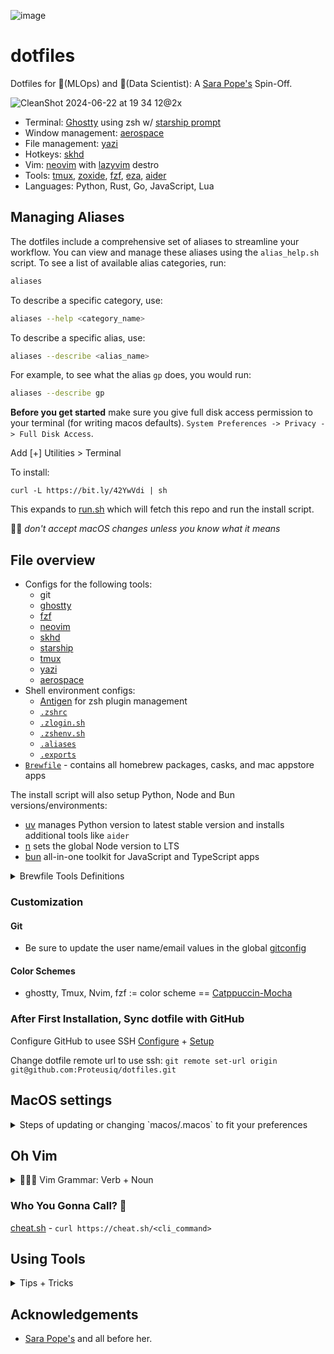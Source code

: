 ![image](https://github.com/Proteusiq/dotfiles/assets/14926709/9e3c4c60-43cd-4e47-9711-49eeb1078ae4)

# dotfiles

Dotfiles for 🦀(MLOps) and 🐲(Data Scientist): A [Sara Pope's](https://github.com/gretzky/dotfiles) Spin-Off.

![CleanShot 2024-06-22 at 19 34 12@2x](https://github.com/Proteusiq/dotfiles/assets/14926709/b5374cdb-753c-4559-ad8e-920d9653de34)



-   Terminal: [Ghostty](https://github.com/ghostty-org/ghostty) using zsh w/ [starship prompt](https://starship.rs/)
-   Window management: [aerospace](https://github.com/nikitabobko/AeroSpace)
-   File management: [yazi](https://github.com/sxyazi/yazi)
-   Hotkeys: [skhd](https://github.com/koekeishiya/skhd)
-   Vim: [neovim](https://neovim.io/) with [lazyvim](https://github.com/LazyVim/LazyVim) destro
-   Tools: [tmux](https://github.com/tmux/tmux), [zoxide](https://github.com/ajeetdsouza/zoxide), [fzf](https://github.com/junegunn/fzf), [eza](https://github.com/eza-community/eza), [aider](https://github.com/paul-gauthier/aider)
-   Languages: Python, Rust, Go, JavaScript, Lua

## Managing Aliases

The dotfiles include a comprehensive set of aliases to streamline your workflow. You can view and manage these aliases using the `alias_help.sh` script. To see a list of available alias categories, run:

```bash
aliases
```
To describe a specific category, use:

```bash
aliases --help <category_name>
```


To describe a specific alias, use:

```bash
aliases --describe <alias_name>
```

For example, to see what the alias `gp` does, you would run:

```bash
aliases --describe gp
```

**Before you get started** make sure you give full disk access permission to your terminal (for writing macos defaults). `System Preferences -> Privacy -> Full Disk Access`.

Add [+] Utilities > Terminal


To install:

`curl -L https://bit.ly/42YwVdi | sh`

This expands to [run.sh](https://github.com/proteusiq/dotfiles/blob/master/run.sh) which will fetch this repo and run the install script.

🫸🏾 *don't accept macOS changes unless you know what it means*

## File overview

-   Configs for the following tools:
    -   git
    -   [ghostty](./ghosttytty)
    -   [fzf](./fzf)
    -   [neovim](./nvim)
    -   [skhd](./skhd)
    -   [starship](./starship)
    -   [tmux](./tmux)
    -   [yazi](./yazi/)
    -   [aerospace](./aerospace/)
-   Shell environment configs:
    -   [Antigen](https://github.com/zsh-users/antigen) for zsh plugin management
    -   [`.zshrc`](./zsh/.zshrc)
    -   [`.zlogin.sh`](./zsh/.zlogin.sh)
    -   [`.zshenv.sh`](./zsh/.zshenv.sh)
    -   [`.aliases`](./zsh/.aliases)
    -   [`.exports`](./zsh/.exports)
-   [`Brewfile`](./Brewfile) - contains all homebrew packages, casks, and mac appstore apps

The install script will also setup Python, Node and Bun versions/environments:

-   [uv](https://github.com/astral-sh/uv) manages Python version to latest stable version and installs additional tools like `aider`
-   [n](https://github.com/tj/n) sets the global Node version to LTS
-   [bun](https://bun.sh/)  all-in-one toolkit for JavaScript and TypeScript apps

<details><summary>Brewfile Tools Definitions</summary>

```sh
# GUI & Command Line Tools
# Utilities and tools to enhance the command line interface experience
"ack" # A tool like grep, optimized for programmers
"aldente" # Battery life 
"applesimutils" # Apple Simulator Utilities
"arc" # Browser for the future - 1Password, Vimium C extentions
"alttab" # Better preview app switcher 
"azure-cli" # Microsoft Azure Command Line Interface
"bat" # A cat clone with syntax highlighting and Git integration
"bpytop" # Resource monitor that shows usage and stats
"binutils" # GNU binary tools for native development
"chruby" # Changes the current Ruby
"cleanshot" # Better screen capture
"coreutils" # GNU File, Shell, and Text utilities
"diffutils" # File comparison utilities
"direnv" # Environment switcher for the shell
"espanso" # Expands text shortcuts to full template
"eza" # A better ls and tree
"fd" # A simple, fast and user-friendly alternative to 'find'
"ffmpeg" # A complete, cross-platform solution to record, convert and stream audio and video
"figlet" # ascii fonts similar to toilet but with better fonts
"findutils" # GNU `find`, `locate`, `updatedb`, and `xargs` commands
"fzf" # Command-line fuzzy finder
"gawk" # GNU awk utility
"gh" # GitHub cli used by plenary
"git" # Distributed revision control system
"git-lfs" # Git Large Files Storage
"git-filter-repo" # When we mess up and want to clean
"gnu-sed" # GNU implementation of the famous stream editor
"gnu-tar" # GNU version of the tar archiving utility
"gnu-time" # GNU implementation of the time utility
"gnu-which" # GNU implementation of the 'which' utility to find path of executables
"gnupg" # GNU Pretty Good Privacy (PGP) package
"go" # The Go programming language
"graphviz" # Visualizing graphs
"grep" # GNU grep, egrep and fgrep
"gum" # Glamorous shell scripts
"gzip" # GNU compression utility
"hiddenbar" # Hides unpopular tab icons
"hyperfine" # A command-line benchmarking tool
"jq" # Lightweight and flexible command-line JSON processor
"lazygit" # The lazier way to manage everything git
"lazydocker" # The lazier way to manage everything docker
"mongosh" # Mongo DB shell
"moreutils" # Collection of tools that nobody wrote when UNIX was young
"ncdu" # NCurses Disk Usage
"neovim" # Ambitious Vim-fork focused on extensibility and agility
"node" # Platform built on Chrome's JavaScript runtime for easily building fast, scalable network applications
"ollama" # Running Large Language Models offline
"pixi" # Fast than mamba: Drop in replacer of Pyenv + Poetry for conda universe
"posting" # Postman but in TUI
"python" # Interpreted, interactive, object-oriented programming language
"raycast" # A better spotlight - CleanShotX, Ollama, OpenAI, Alacritty, Brew extensitions
"rename" # Perl-powered file rename script with many helpful built-ins
"ripgrep" # Recursively searches directories for a regex pattern while respecting your gitignore
"rsync" # Utility that provides fast incremental file transfer
"rust" # Safe, concurrent, practical language
"screen" # GNU screen, terminal multiplexer
"shotcat" # Vimium C for Apps: Path to Mouseless World
"starship" # Cross-shell prompt for astronauts
"stow" # Manage installation of multiple softwares in the same directory structure
"terraform" # Tool for building, changing, and versioning infrastructure safely and efficiently
"thefuck" # Autocorrection with f as alias
"tldr" # Too long I did nor read man
"toilet" # ascii art fonting similar to figlet but with filter and boarder e.g. toilet -F border -f future Welcome Prayson
"tmux" # Terminal multiplexer
"universal-ctags" # Creates a compressed version of a code bases used by Aider
"uv" # Python's Cargo. Better drop in pip replacer alias pip='uv pip'
"vim" # Highly configurable text editor built to enable efficient text editing
"watchman" # Watch files and take action when they change
"wget" # Internet file retriever
"yarn" # JavaScript package manager
"yazi" # Terminal file management
"zlib" # General-purpose lossless data-compression library
"zplug" # A next-generation plugin manager for zsh
"zsh" # UNIX shell (command interpreter)
"zoxide" # A faster way to navigate your filesystem


# GUI Applications (Casks)
# Various applications installed through Homebrew Cask
"1password" # Password manager
"1password-cli" # Using op vault cli
"ghostty" # GPU-accelerated terminal emulator
"docker" # Platform to develop, ship, and run applications
````

</details>

### Customization

####  Git
- Be sure to update the user name/email values in the global [gitconfig](./git/.gitconfig)
#### Color Schemes

- ghostty, Tmux, Nvim, fzf := color scheme == [Catppuccin-Mocha](https://github.com/catppuccin/catppuccin)

### After First Installation, Sync dotfile with GitHub
Configure GitHub to usee SSH [Configure](https://docs.github.com/en/authentication/connecting-to-github-with-ssh/generating-a-new-ssh-key-and-adding-it-to-the-ssh-agent) + [Setup](https://docs.github.com/en/authentication/connecting-to-github-with-ssh/adding-a-new-ssh-key-to-your-github-account)

Change dotfile remote url to use ssh: 
`git remote set-url origin git@github.com:Proteusiq/dotfiles.git`

## MacOS settings
<details><summary>Steps of updating or changing  `macos/.macos` to fit your preferences</summary>

Example changing Clock to Analog:
```sh
# step 1: generate before change default settings
defaults read > before
# step 2: make changes on the UI. For example change clock appearance settings and go back to terminal
defaults read > after
# step 3: used `diff before after` or VSCode to change the difference. On VSCode right click `before` > Select for Compare, right click `after`> Compare with Selected
# find the changes that highlights the UI chnages
```
![diff](https://github.com/Proteusiq/dotfiles/assets/14926709/e897e34a-5d7a-4865-8782-7bef847e4e0b)


Translate the changes to .macos
```python
# Prayson's Clock Preferences Dock
defaults write com.apple.menuextra.clock IsAnalog -int 0
defaults write com.apple.menuextra.clock ShowAMPM  -int 1
defaults write com.apple.menuextra.clock ShowDate -int 0
defaults write com.apple.menuextra.clock ShowDayOfWeek  -int 0
defaults write com.apple.menuextra.clock ShowSeconds  -int 0
```
See [RexYuan](https://github.com/RexYuan/Blemishine/tree/main/preferences)'s settings for inspiration and examples

</details>

## Oh Vim
<details><summary>🧘🏾‍♂️ Vim Grammar: Verb + Noun</summary>

In Vim, editing operations follow a grammar-like structure: **Verb + Noun**. The verb represents an action, while the noun represents the text or movement the action operates on. This allows for flexible and powerful editing.
See: [Learn Vim the Smarter Way](https://learnvim.irian.to). Note: Visual mode **Noun<selected> + Verb***.

## Verbs

| Verb | Action                                      |
|------|---------------------------------------------|
| `d`  | delete                                      |
| `c`  | change (delete + enter insert mode)         |
| `y`  | yank (copy)                                 |

## Nouns (Motions)

| Noun   | Description                        |
|--------|------------------------------------|
| `w`    | word (forward by word)             |
| `b`    | back (backward by word)            |
| `3j`   | down 3 lines                       |
| `G`    | down to bottom                     |
| `gg`   | up to top                          |
| `s`    | sentence                           |
| `p`    | paragraph                          |

## Nouns (Text Objects)

| Noun  | Description                        |
|-------|------------------------------------|
| `iw`  | inner word                         |
| `ib`  | inner bracket (i{ or i() )         |
| `i"`  | inner quotes                       |
| `is`  | inner sentence                     |
| `as`  | a sentence                         |

## Nouns (Parameterizers)

| Noun   | Description                               |
|--------|-------------------------------------------|
| `f`, `F` | find the next character                  |
| `t`, `T` | find until next character                |
| `/`      | next match (word/pattern)                |

## Examples: Verb + Noun 
>Preferably Text Objects for repeatability with dot `.`

| Command   | Action                                   |
|-----------|------------------------------------------|
| `diw`     | delete inner word                        |
| `da"`     | delete contents a(rround) and include `"`|
| `yib`     | yank (copy) inner bracket                |
| `cfK`     | change to next occurrence of character K |

Why Text Objects over Motions:
 
`cw` change executes from the current cursor position, while `ciw` execute whole object regardless of the cursor position.
Allowing dot `.` <repeatability> of action.


## Prefix: g (Super Prefix to Extend Commands)

| Command   | Action                                   |
|-----------|------------------------------------------|
| `gUaw`    | uppercase a word                         |
| `:g/^\s*$/d` | search and remove all empty lines.    |

---

This structure allows you to combine commands fluidly, increasing efficiency in text editing. By mastering verbs, nouns, and their combinations, you can perform powerful editing operations with minimal keystrokes.
                                                     
More Vim keybindings:

### Modes
| **Key**  | **Explanation**                          |
|----------|------------------------------------------|
| `Esc`    | Command mode                             |
| `i`      | Edit mode                                |
| `V`      | Visual mode                              |
| `a`      | Move cursor forward and enter edit mode  |
| `A`      | Move cursor to the end of the line, enter edit mode |
| `o`      | Add newline below and enter edit mode    |
| `O`      | Add newline above                        |

### Deleting and Changing Text
| **Key**  | **Explanation**                                 |
|----------|-------------------------------------------------|
| `x`      | Delete the character under the cursor           |
| `~`      | Swap the case of the character under the cursor |
| `dd`     | Cut the current line                            |
| `d}`     | Cut until the end of the block                  |
| `cw`     | Change word: delete the word in focus and enter edit mode |
| `dw`     | Delete word                                     |
| `D`      | Delete to the end of the line                   |
| `C`      | Delete to the end of the line and enter edit mode |
| `ct<char>` | Delete up to (but not including) the specified character |
| `.`      | Repeat the last action                          |
| `u`      | Undo                                            |
| `3u`     | Undo last 3 changes                             |
| `Ctrl-r` | Redo                                            |

Better grammar `diw` or `daw` - delete inside/arround word

### Navigation
| **Key**  | **Explanation**                                  |
|----------|--------------------------------------------------|
| `hjkl`   | Move cursor (left, down, up, right)              |
| `20j`    | Go down 20 lines                                 |
| `:20`    | Jump to line 20                                  |
| `w`      | Move to the next word                            |
| `b`      | Move backward one word                           |
| `4b`     | Move backward 4 words                            |
| `0`      | Move to the beginning of the line                |
| `^`      | Move to the first non-blank character of the line|
| `t<char>` | Move just before the specified character        |
| `f<char>` | Move to the specified character                 |
| `%`      | Move to the matching parenthesis, bracket, or brace |
| `gg`     | Go to the top of the file                        |
| `G`      | Go to the bottom of the file                     |
| `{`      | Jump backward by paragraph                       |
| `}`      | Jump forward by paragraph                        |
| `*`      | Jump to the next occurrence of the word under the cursor |
| `z`      | Center the line with the cursor in the middle of the screen |

### Copy and Paste
| **Key**  | **Explanation**                          |
|----------|------------------------------------------|
| `yy`     | Copy (yank) the current line             |
| `P`      | Paste before the cursor                  |
| `p`      | Paste after the cursor                   |

### Search and Help
| **Key**         | **Explanation**                  |
|-----------------|----------------------------------|
| `:h navigation` | Help on navigation               |
| `:h search`     | Help on search commands          |
| `*`             | Search for the word under the cursor |

### File and URL Handling
| **Key**  | **Explanation**                          |
|----------|------------------------------------------|
| `gf`     | Go to file path and open                 |
| `gx`     | Go to URL and open in browser            |

### Recording and Running Commands
| **Key**  | **Explanation**                          |
|----------|------------------------------------------|
| `qa ... q` | Record macro                           |
| `@a`     | Repeat recorded macro                    |
| `13@a`   | Repeat recorded macro 13 times           |
| `Shift+V Shift+G :` | Select to the end of the document |
| `:'<,'> norm A!` | Jump to the end and add `!`      |
| `:norm I` | Jump to the beginning and enter insert mode |

### Browsing in Edit Mode
| **Key**  | **Explanation**                          |
|----------|------------------------------------------|
| `Ctrl-p` / `Ctrl-n` | Browse written variables or names in edit mode |

---

</details>

### Who You Gonna Call? 👻
[cheat.sh](https://cheat.sh/) - `curl https://cheat.sh/<cli_command>`

## Using Tools
<details><summary>Tips + Tricks</summary>

  ### Short🐈
  Ctrl + f
---

  ### Sesh Tmux
  raycast plugins sesh + sesh connect on terminal rocks
  <leader> + k

---
 ### Using [tmux](https://tmuxcheatsheet.com/)
```sh
# installl plugins
<leader> + I # prefix is <leader key> which is C-b

<leader> + c # create a new session
<leader> + n # previous session or instead of n, a <NUMBER> to switch to session
<leader> + "Shift + 2" (") or i to split horizontal
<leader> + "Shift + 5"  (%) o - to split vertical
<leader> + Arrows or hjkl # move across panes
<leader> + : # command mode (:rename-window <NAME> :rename-session <NAME> :kill-session -a #kill all session but this one :kill-session -t <NAME or NUM>, :kill-server # kills all session)
<leader> + d # dettach session
tmux ls # list sessions
<leader> + s # list sessions
<leader> + , # rename window
<leader> + & # close window

<leader> + z # min/maximize pane
<leader> + p (P menu) # => popup terminal (leader + p to close)
<leader> + O  # => popup sessions (esc to close)

# custom
iexit # alias to kill-session
ikill # alias to kill-server
iswitch # alias to switch-session
ipop # alias for popup window
```
---
### Using fzf

```sh
# search
fzf # fzf -q .py$ -e
# open files/folders with nvim
nvim # Ctrl + t (C-t)
nvim ** # + TAB

# open files and folder
cd ** # + TAB

# commands things with fzf (kill, unalias, unset, export, ssh)
kill -9 ** # TAB (Next TAB will multiselect and Shift+Tab to deselect)

# looking throw the history
# C-r 
docker # + C-r filter search to 'docker' history
```
---

## Using lazyVim

```sh
<leader> # Space
<C-w> # window actions
     # w # moves back to Neo-Tree
[b ]b  # option/alt 8 and 9 for [] to navigate buffers(tabs)  

# command mode
: # run sh commands: use case sort data, select and execute : <','>!sort or structure JSON <','> !jq
# Visual mode select: 
#   '<,'>s/^./# &/ -> replace anything with '#' to all non-blank lines"
#   '<,'>s/^\([^#]\)/# &/ -> replace anything but lines  starting with '#' with # "
: + !(Shift + 1) # filter mode: echo "OPENAI_API_KEY=sk-****** >> .env"

# Telescope:
:Telescope keymap
:Telescope lsp_definition `gd`
:Telescope live_grep
:Telescope lsp_reference `gr`
:Telescope git_branches
:Telescopes buffers

# More

Switch words
:s/\(hello\)\s\(there\)/\2 \1/

= => indent =G indent all to bottom
:help or :h v_d(help of visual mode d) (ctrl + wc) window close

# Debugging
## Key Mappings

| Shortcut      | Description                  |
|---------------|------------------------------|
| `<leader>dm`  | Debug Test Method             |
| `<leader>dc`  | Debug Test Class              |
| `<leader>df`  | Debug Python File             |
| `<leader>du`  | Debug Function Under Cursor   |
| `<leader>dk`  | Debug Class Under Cursor      |


```

</details>



## Acknowledgements

-   [Sara Pope's](https://github.com/gretzky/dotfiles) and all before her.

